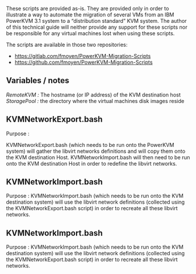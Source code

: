 These scripts are provided as-is. They are provided only in order to illustrate a way to automate the migration of several VMs from an IBM PowerKVM 3.1 system to a “distribution standard” KVM system.
The author of this technical guide will neither provide any support for these scripts nor be responsible for any virtual machines lost when using these scripts.

The scripts are available in those two repositories:

* https://gitlab.com/fmoyen/PowerKVM-Migration-Scripts
* https://github.com/fmoyen/PowerKVM-Migration-Scripts

## Variables / notes
*RemoteKVM :* The hostname (or IP address) of the KVM destination host
*StoragePool :* the directory where the virtual machines disk images reside

## KVMNetworkExport.bash

Purpose :

KVMNetworkExport.bash (which needs to be run onto the PowerKVM system) will gather the libvirt networks definitions and will copy them onto the KVM destination Host.
KVMNetworkImport.bash will then need to be run onto the KVM destination Host in order to redefine the libvirt networks.

## KVMNetworkImport.bash

Purpose :
KVMNetworkImport.bash (which needs to be run onto the KVM destination system) will use the libvirt network definitions (collected using the KVMNetworkExport.bash script) in order to recreate all these libvirt networks.

## KVMNetworkImport.bash

Purpose :
KVMNetworkImport.bash (which needs to be run onto the KVM destination system) will use the libvirt network definitions (collected using the KVMNetworkExport.bash script) in order to recreate all these libvirt networks.
